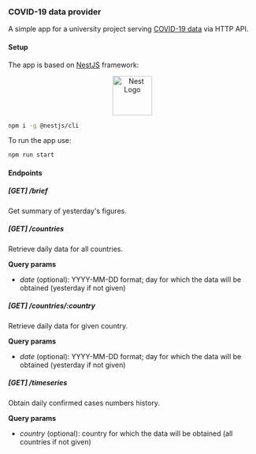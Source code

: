 ### COVID-19 data provider

A simple app for a university project serving [COVID-19 data](https://github.com/CSSEGISandData/COVID-19) via HTTP API.

#### Setup
The app is based on [NestJS](http://nestjs.com/) framework:
<p align="center">
  <a href="http://nestjs.com/" target="blank"><img src="https://nestjs.com/img/logo_text.svg" width="80" alt="Nest Logo" /></a>
</p>

```bash
npm i -g @nestjs/cli
```
To run the app use:
```bash
npm run start
```

#### Endpoints

##### [GET] /brief
Get summary of yesterday's figures.
 
##### [GET] /countries
Retrieve daily data for all countries.
 
**Query params**
- *date* (optional): YYYY-MM-DD format; day for which the data will be obtained (yesterday if not given) 

##### [GET] /countries/:country
Retrieve daily data for given country.
 
**Query params**
- *date* (optional): YYYY-MM-DD format; day for which the data will be obtained (yesterday if not given) 

##### [GET] /timeseries
Obtain daily confirmed cases numbers history.
 
**Query params**
- *country* (optional): country for which the data will be obtained (all countries if not given) 
